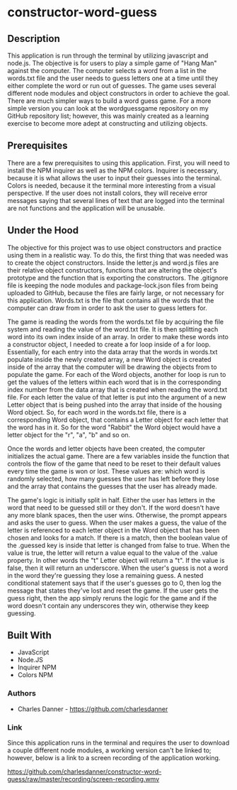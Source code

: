 # constructor-word-guess

## Description

This application is run through the terminal by utilizing javascript and node.js. The objective is for users to play a simple game of "Hang Man" against the computer. The computer selects a word from a list in the words.txt file and the user needs to guess letters one at a time until they either complete the word or run out of guesses. The game uses several different node modules and object constructors in order to achieve the goal. There are much simpler ways to build a word guess game. For a more simple version you can look at the wordguessgame repository on my GitHub repository list; however, this was mainly created as a learning exercise to become more adept at constructing and utilizing objects.

## Prerequisites

There are a few prerequisites to using this application. First, you will need to install the NPM inquirer as well as the NPM colors. Inquirer is necessary, because it is what allows the user to input their guesses into the terminal. Colors is needed, because it the terminal more interesting from a visual perspective. If the user does not install colors, they will receive error messages saying that several lines of text that are logged into the terminal are not functions and the application will be unusable. 

## Under the Hood

The objective for this project was to use object constructors and practice using them in a realistic way. To do this, the first thing that was needed was to create the object constructors. Inside the letter.js and word.js files are their relative object constructors, functions that are altering the object's prototype and the function that is exporting the constructors. The .gitignore file is keeping the node modules and package-lock.json files from being uploaded to GitHub, because the files are fairly large, or not necessary for this application. Words.txt is the file that contains all the words that the computer can draw from in order to ask the user to guess letters for. 

The game is reading the words from the words.txt file by acquiring the file system and reading the value of the word.txt file. It is then splitting each word into its own index inside of an array. In order to make these words into a constructor object, I needed to create a for loop inside of a for loop. Essentially, for each entry into the data array that the words in words.txt populate inside the newly created array, a new Word object is created inside of the array that the computer will be drawing the objects from to populate the game. For each of the Word objects, another for loop is run to get the values of the letters within each word that is in the corresponding index number from the data array that is created when reading the word.txt file. For each letter the value of that letter is put into the argument of a new Letter object that is being pushed into the array that inside of the housing Word object. So, for each word in the words.txt file, there is a corresponding Word object, that contains a Letter object for each letter that the word has in it. So for the word "Rabbit" the Word object would have a letter object for the "r", "a", "b" and so on.

Once the words and letter objects have been created, the computer initializes the actual game. There are a few variables inside the function that controls the flow of the game that need to be reset to their default values every time the game is won or lost. These values are: which word is randomly selected, how many guesses the user has left before they lose and the array that contains the guesses that the user has already made. 

The game's logic is initially split in half. Either the user has letters in the word that need to be guessed still or they don't. If the word doesn't have any more blank spaces, then the user wins. Otherwise, the prompt appears and asks the user to guess. When the user makes a guess, the value of the letter is referenced to each letter object in the Word object that has been chosen and looks for a match. If there is a match, then the boolean value of the .guessed key is inside that letter is changed from false to true. When the value is true, the letter will return a value equal to the value of the .value property. In other words the "t" Letter object will return a "t". If the value is false, then it will return an underscore. When the user's guess is not a word in the word they're guessing they lose a remaining guess. A nested conditional statement says that if the user's guesses go to 0, then log the message that states they've lost and reset the game. If the user gets the guess right, then the app simply reruns the logic for the game and if the word doesn't contain any underscores they win, otherwise they keep guessing.

## Built With

* JavaScript
* Node.JS
* Inquirer NPM
* Colors NPM

### Authors

* Charles Danner - https://github.com/charlesdanner

### Link

Since this application runs in the terminal and requires the user to download a couple different node modules, a working version can't be linked to; however, below is a link to a screen recording of the application working.

https://github.com/charlesdanner/constructor-word-guess/raw/master/recording/screen-recording.wmv
